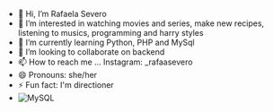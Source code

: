 - 👋 Hi, I’m Rafaela Severo
- 👀 I’m interested in watching movies and series, make new recipes, listening to musics, programming and harry styles
- 🌱 I’m currently learning Python, PHP and MySql
- 💞️ I’m looking to collaborate on backend
- 📫 How to reach me ... Instagram: _rafaasevero
- 😄 Pronouns: she/her
- ⚡ Fun fact: I'm directioner
- ![MySQL](https://img.shields.io/badge/mysql-4479A1.svg?style=for-the-badge&logo=mysql&logoColor=white)
